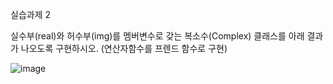 실습과제 2

실수부(real)와 허수부(img)를 멤버변수로 갖는 복소수(Complex) 클래스를 아래 결과가 나오도록 구현하시오. (연산자함수를 프렌드 함수로 구현)


![image](https://github.com/user-attachments/assets/4e2f69f4-a224-4c4d-bc5b-0f2627dec116)
